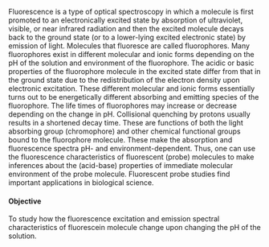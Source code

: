 Fluorescence is a type of optical spectroscopy in which a molecule is first promoted to an electronically excited state by absorption of ultraviolet, visible, or near infrared radiation and then the excited molecule decays back to the ground state (or to a lower-lying excited electronic state) by emission of light. Molecules that fluoresce are called fluorophores. Many fluorophores exist in different molecular and ionic forms depending on the pH of the solution and environment of the fluorophore. The acidic or basic properties of the fluorophore molecule in the excited state differ from that in the ground state due to the redistribution of the electron density upon electronic excitation. These different molecular and ionic forms essentially turns out to be energetically different absorbing and emitting species of the fluorophore. The life times of fluorophores may increase or decrease depending on the change in pH. Collisional quenching by protons usually results in a shortened decay time. These are functions of both the light absorbing group (chromophore) and other chemical functional groups bound to the fluorophore molecule. These make the absorption and fluorescence spectra pH- and environment-dependent. Thus, one can use the fluorescence characteristics of fluorescent (probe) molecules to make inferences about the (acid-base) properties of immediate molecular environment of the probe molecule. Fluorescent probe studies find important applications in biological science.

#### Objective

To study how the fluorescence excitation and emission spectral characteristics of fluorescein molecule change upon changing the pH of the solution. 
